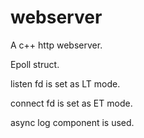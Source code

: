 # webserver

A c++ http webserver.

Epoll struct.

listen fd is set as LT mode.

connect fd is set as ET mode.

async log component is used.
